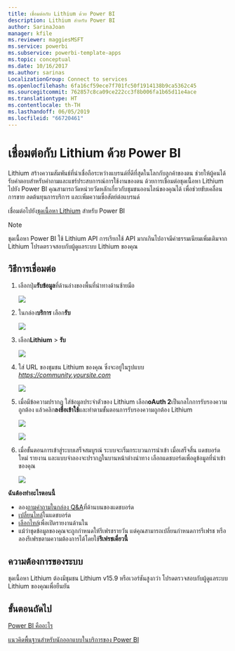 ```yaml
---
title: เชื่อมต่อกับ Lithium ด้วย Power BI
description: Lithium สำหรับ Power BI
author: SarinaJoan
manager: kfile
ms.reviewer: maggiesMSFT
ms.service: powerbi
ms.subservice: powerbi-template-apps
ms.topic: conceptual
ms.date: 10/16/2017
ms.author: sarinas
LocalizationGroup: Connect to services
ms.openlocfilehash: 6fa16cf59ece7f701fc50f1914138b9ca5362c45
ms.sourcegitcommit: 762857c8ca09ce222cc3f8b006fa1b65d11e4ace
ms.translationtype: HT
ms.contentlocale: th-TH
ms.lasthandoff: 06/05/2019
ms.locfileid: "66720461"
---
```

# <a name="connect-to-lithium-with-power-bi"></a>เชื่อมต่อกับ Lithium ด้วย Power BI
Lithium สร้างความสัมพันธ์ที่น่าเชื่อถือระหว่างแบรนด์ที่ดีที่สุดในโลกกับลูกค้าของตน ช่วยให้ผู้คนได้รับคำตอบสำหรับคำถามและแชร์ประสบการณ์การใช้งานของตน ด้วยการเชื่อมต่อชุดเนื้อหา Lithium ไปยัง Power BI คุณสามารถวัดหน่วยวัดหลักเกี่ยวกับชุมชนออนไลน์ของคุณได้ เพื่อช่วยขับเคลื่อนการขาย ลดต้นทุนการบริการ และเพิ่มความซื่อสัตย์ต่อแบรนด์ 

เชื่อมต่อไปยัง[ชุดเนื้อหา Lithium](https://app.powerbi.com/getdata/services/lithium) สำหรับ Power BI

>[!NOTE]
>ชุดเนื้อหา Power BI ใช้ Lithium API การเรียกใช้ API มากเกินไปอาจมีค่าธรรมเนียมเพิ่มเติมจาก Lithium โปรดตรวจสอบกับผู้ดูแลระบบ Lithium ของคุณ

## <a name="how-to-connect"></a>วิธีการเชื่อมต่อ
1. เลือกปุ่ม**รับข้อมูล**ที่ด้านล่างของพื้นที่นำทางด้านซ้ายมือ
   
   ![](media/service-connect-to-lithium/pbi_getdata.png) 
2. ในกล่อง**บริการ** เลือก**รับ**
   
   ![](media/service-connect-to-lithium/pbi_getservices.png) 
3. เลือก**Lithium** \> **รับ**
   
   ![](media/service-connect-to-lithium/lithiumconnect.png)
4. ใส่ URL ของชุมชน Lithium ของคุณ ซึ่งจะอยู่ในรูปแบบ *https://community.yoursite.com*
   
   ![](media/service-connect-to-lithium/params.png)
5. เมื่อมีข้อความปรากฏ ใส่ข้อมูลประจำตัวของ Lithium เลือก**oAuth 2**เป็นกลไกการรับรองความถูกต้อง แล้วคลิก**ลงชื่อเข้าใช้**และทำตามขั้นตอนการรับรองความถูกต้อง Lithium
   
   ![](media/service-connect-to-lithium/creds.png)
   
   ![](media/service-connect-to-lithium/creds2.png)
6. เมื่อขั้นตอนการเข้าสู่ระบบเสร็จสมบูรณ์ ระบบจะเริ่มกระบวนการนำเข้า เมื่อเสร็จสิ้น แดชบอร์ดใหม่ รายงาน และแบบจำลองจะปรากฏในบานหน้าต่างนำทาง เลือกแดชบอร์ดเพื่อดูข้อมูลที่นำเข้าของคุณ
   
    ![](media/service-connect-to-lithium/lithium.png)

**ฉันต้องทำอะไรตอนนี้**

* ลอง[ถามคำถามในกล่อง Q&A](consumer/end-user-q-and-a.md)ที่ด้านบนของแดชบอร์ด
* [เปลี่ยนไทล์](service-dashboard-edit-tile.md)ในแดชบอร์ด
* [เลือกไทล์](consumer/end-user-tiles.md)เพื่อเปิดรายงานด้านใน
* แม้ว่าชุดข้อมูลของคุณจะถูกกำหนดให้รีเฟรชรายวัน แต่คุณสามารถเปลี่ยนกำหนดการรีเฟรช หรือลองรีเฟรชตามความต้องการได้โดยใช้**รีเฟรชเดี๋ยวนี้**

## <a name="system-requirements"></a>ความต้องการของระบบ
ชุดเนื้อหา Lithium ต้องมีชุมชน Lithium v15.9 หรือเวอร์ชันสูงกว่า โปรดตรวจสอบกับผู้ดูแลระบบ Lithium ของคุณเพื่อยืนยัน

## <a name="next-steps"></a>ขั้นตอนถัดไป
[Power BI คืออะไร](power-bi-overview.md)

[แนวคิดพื้นฐานสำหรับนักออกแบบในบริการของ Power BI](service-basic-concepts.md)

